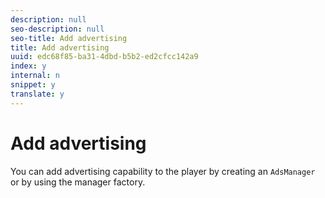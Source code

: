 ```yaml
---
description: null
seo-description: null
seo-title: Add advertising
title: Add advertising
uuid: edc68f85-ba31-4dbd-b5b2-ed2cfcc142a9
index: y
internal: n
snippet: y
translate: y
---
```


# Add advertising

You can add advertising capability to the player by creating an `AdsManager` or by using the manager factory. 
